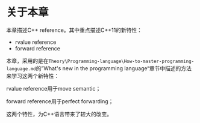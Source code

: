 # 关于本章

本章描述C++ reference。其中重点描述C++11的新特性：

- rvalue reference
- forward reference

本章，采用的是在`Theory\Programming-language\How-to-master-programming-language.md`的”What's new in the programming language“章节中描述的方法来学习这两个新特性：

rvalue reference用于move semantic；

forward reference用于perfect forwarding；

这两个特性，为C++语言带来了较大的改变。



